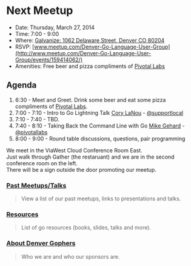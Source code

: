 Next Meetup
==========

* Date: Thursday, March 27, 2014
* Time: 7:00 - 9:00
* Where: [Galvanize: 1062 Delaware Street, Denver CO 80204](http://goo.gl/TqlYe)
* RSVP: [www.meetup.com/Denver-Go-Language-User-Group](http://www.meetup.com/Denver-Go-Language-User-Group/events/159414062/)
* Amenities: Free beer and pizza compliments of [Pivotal Labs](http://www.pivotallabs.com/)


Agenda
--------

1. 6:30 - Meet and Greet. Drink some beer and eat some pizza compliments of [Pivotal Labs](http://www.pivotallabs.com/).
2. 7:00 - 7:10 - Intro to Go Lightning Talk [Cory LaNou](https://github.com/corylanou) - [@supportlocal](https://twitter.com/supportlocal)
3. 7:10 - 7:40 - TBD.
4. 7:40 - 8:10 - Taking Back the Command Line with Go [Mike Gehard](http://msgehard.github.io/) - [@pivotallabs](https://twitter.com/pivotallabs)
5. 8:00 - 9:00 - Round table discussions, questions, pair programming

We meet in the ViaWest Cloud Conference Room East.  
Just walk through Gather (the restaruant) and we are in the second conference room on the left.  
There will be a sign outside the door promoting our meetup.


### [Past Meetups/Talks](https://github.com/DenverGophers/talks/blob/master/PAST.md)
> View a list of our past meetups, links to presentations and talks.


### [Resources](https://github.com/DenverGophers/talks/blob/master/RESOURCES.md)
> List of go resources (books, slides, talks and more).

### [About Denver Gophers](https://github.com/DenverGophers/talks/blob/master/ABOUT.md)
> Who we are and who our sponsors are.
